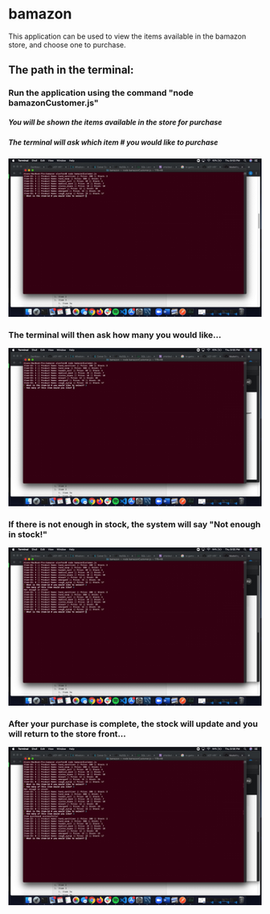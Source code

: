 # bamazon

This application can be used to view the items available in the bamazon store, and choose one to purchase.

## The path in the terminal:

### Run the application using the command "node bamazonCustomer.js"
##### You will be shown the items available in the store for purchase
##### The terminal will ask which item # you would like to purchase
![application-start](/assets/images/app-start.png)


### The terminal will then ask how many you would like...
![item-count](/assets/images/item-count.png)


### If there is not enough in stock, the system will say "Not enough in stock!"
![not-enough](/assets/images/not-enough.png)


### After your purchase is complete, the stock will update and you will return to the store front... 
![success](/assets/images/success.png)

